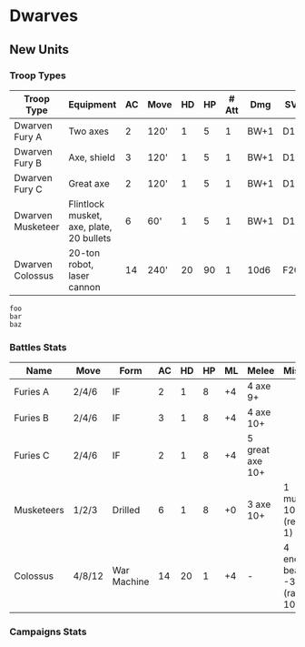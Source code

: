 # Dwarves

## New Units

### Troop Types

| Troop Type        | Equipment                                | AC | Move | HD | HP | # Att | Dmg  | SV  | ML | BR | Wage |
|-------------------|------------------------------------------|----|------|----|----|-------|------|-----|----|----|------|
| Dwarven Fury A    | Two axes                                 | 2  | 120' | 1  | 5  | 1     | BW+1 | D1  | +4 |    |      |
| Dwarven Fury B    | Axe, shield                              | 3  | 120' | 1  | 5  | 1     | BW+1 | D1  | +4 |    |      |
| Dwarven Fury C    | Great axe                                | 2  | 120' | 1  | 5  | 1     | BW+1 | D1  | +4 |    |      |
| Dwarven Musketeer | Flintlock musket, axe, plate, 20 bullets | 6  | 60'  | 1  | 5  | 1     | BW+1 | D1  | +0 |    |      |
| Dwarven Colossus  | 20-ton robot, laser cannon               | 14 | 240' | 20 | 90 | 1     | 10d6 | F20 | +4 |    |      |

```
foo
bar
baz
```

### Battles Stats

| Name       | Move   | Form        | AC | HD | HP | ML | Melee           | Missile                      |
|------------|--------|-------------|----|----|----|----|-----------------|------------------------------|
| Furies A   | 2/4/6  | IF          | 2  | 1  | 8  | +4 | 4 axe 9+        |                              |
| Furies B   | 2/4/6  | IF          | 3  | 1  | 8  | +4 | 4 axe 10+       |                              |
| Furies C   | 2/4/6  | IF          | 2  | 1  | 8  | +4 | 5 great axe 10+ |                              |
| Musketeers | 1/2/3  | Drilled     | 6  | 1  | 8  | +0 | 3 axe 10+       | 1 musket 10+ (reload 1)      |
| Colossus   | 4/8/12 | War Machine | 14 | 20 | 1  | +4 | -               | 4 energy beam -3+ (range 10) |

### Campaigns Stats

